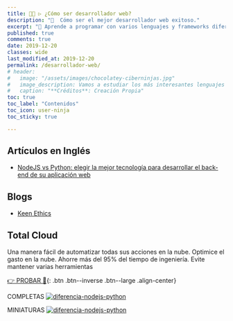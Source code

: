```yaml
---
title: 👨‍💻 ▷ ¿Cómo ser desarrollador web?
description: "📌  Cómo ser el mejor desarrollador web exitoso."
excerpt: "📌 Aprende a programar con varios lenguajes y frameworks diferentes. Los mejores libros PDF y ebooks gratis en nuestra biblioteca y ojea nuestro catálogo."
published: true
comments: true
date: 2019-12-20
classes: wide
last_modified_at: 2019-12-20
permalink: /desarrollador-web/
# header:
#   image: "/assets/images/chocolatey-ciberninjas.jpg"
#   image_description: Vamos a estudiar los más interesantes lenguajes de programación y frameworks de 2019
#   caption: "**Créditos**: Creación Propia"
toc: true
toc_label: "Contenidos"
toc_icon: user-ninja
toc_sticky: true

---
```


<!-- https://www.learnhowtobecome.org/computer-careers/web-development/ -->
<!-- https://morioh.com/p/67f404c48e79 -->

## Artículos en Inglés

* [NodeJS vs Python: elegir la mejor tecnología para desarrollar el back-end de su aplicación web](https://keenethics.com/blog/nodejs-vs-python)

## Blogs

* [Keen Ethics](https://keenethics.com/blog)

## Total Cloud

Una manera fácil de automatizar todas sus acciones en la nube. Optimice el gasto en la nube. Ahorre más del 95% del tiempo de ingeniería. Evite mantener varias herramientas

[👉 PROBAR 👏](https://www.totalcloud.io/){: .btn .btn--inverse .btn--large .align-center}


COMPLETAS
<a href="https://ibb.co/gjzTJ87"><img src="https://i.ibb.co/h7DWVNM/diferencia-nodejs-python.png" alt="diferencia-nodejs-python" border="0"></a>

MINIATURAS
<a href="https://ibb.co/gjzTJ87"><img src="https://i.ibb.co/gjzTJ87/diferencia-nodejs-python.png" alt="diferencia-nodejs-python" border="0"></a>
